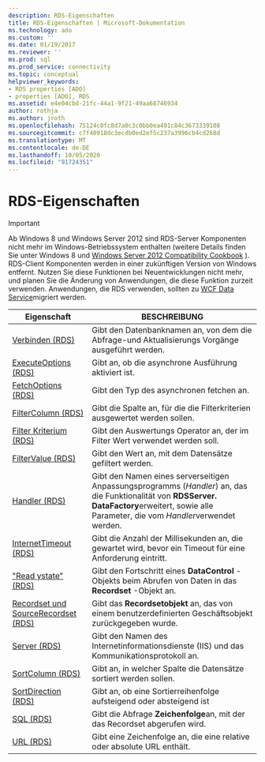 ```yaml
---
description: RDS-Eigenschaften
title: RDS-Eigenschaften | Microsoft-Dokumentation
ms.technology: ado
ms.custom: ''
ms.date: 01/19/2017
ms.reviewer: ''
ms.prod: sql
ms.prod_service: connectivity
ms.topic: conceptual
helpviewer_keywords:
- RDS properties [ADO]
- properties [ADO], RDS
ms.assetid: e4e04cbd-21fc-44a1-9f21-49aa68746934
author: rothja
ms.author: jroth
ms.openlocfilehash: 75124c0fc8d7a0c3c0bb0ea491c84c3673339108
ms.sourcegitcommit: c7f40918dc3ecdb0ed2ef5c237a3996cb4cd268d
ms.translationtype: MT
ms.contentlocale: de-DE
ms.lasthandoff: 10/05/2020
ms.locfileid: "91724351"
---
```

# <a name="rds-properties"></a>RDS-Eigenschaften
> [!IMPORTANT]
>  Ab Windows 8 und Windows Server 2012 sind RDS-Server Komponenten nicht mehr im Windows-Betriebssystem enthalten (weitere Details finden Sie unter Windows 8 und [Windows Server 2012 Compatibility Cookbook](https://www.microsoft.com/download/details.aspx?id=27416) ). RDS-Client Komponenten werden in einer zukünftigen Version von Windows entfernt. Nutzen Sie diese Funktionen bei Neuentwicklungen nicht mehr, und planen Sie die Änderung von Anwendungen, die diese Funktion zurzeit verwenden. Anwendungen, die RDS verwenden, sollten zu [WCF Data Service](/dotnet/framework/wcf/)migriert werden.  
  
|Eigenschaft|BESCHREIBUNG|  
|-|-|  
|[Verbinden (RDS)](./connect-property-rds.md)|Gibt den Datenbanknamen an, von dem die Abfrage-und Aktualisierungs Vorgänge ausgeführt werden.|  
|[ExecuteOptions (RDS)](./executeoptions-property-rds.md)|Gibt an, ob die asynchrone Ausführung aktiviert ist.|  
|[FetchOptions (RDS)](./fetchoptions-property-rds.md)|Gibt den Typ des asynchronen fetchen an.|  
|[FilterColumn (RDS)](./filtercolumn-property-rds.md)|Gibt die Spalte an, für die die Filterkriterien ausgewertet werden sollen.|  
|[Filter Kriterium (RDS)](./filtercriterion-property-rds.md)|Gibt den Auswertungs Operator an, der im Filter Wert verwendet werden soll.|  
|[FilterValue (RDS)](./filtervalue-property-rds.md)|Gibt den Wert an, mit dem Datensätze gefiltert werden.|  
|[Handler (RDS)](./handler-property-rds.md)|Gibt den Namen eines serverseitigen Anpassungsprogramms (*Handler*) an, das die Funktionalität von **RDSServer. DataFactory**erweitert, sowie alle Parameter, die vom *Handler*verwendet werden.|  
|[InternetTimeout (RDS)](./internettimeout-property-rds.md)|Gibt die Anzahl der Millisekunden an, die gewartet wird, bevor ein Timeout für eine Anforderung eintritt.|  
|["Read ystate" (RDS)](./readystate-property-rds.md)|Gibt den Fortschritt eines **DataControl** -Objekts beim Abrufen von Daten in das **Recordset** -Objekt an.|  
|[Recordset und SourceRecordset (RDS)](./recordset-sourcerecordset-properties-rds.md)|Gibt das **Recordsetobjekt** an, das von einem benutzerdefinierten Geschäftsobjekt zurückgegeben wurde.|  
|[Server (RDS)](./server-property-rds.md)|Gibt den Namen des Internetinformationsdienste (IIS) und das Kommunikationsprotokoll an.|  
|[SortColumn (RDS)](./sortcolumn-property-rds.md)|Gibt an, in welcher Spalte die Datensätze sortiert werden sollen.|  
|[SortDirection (RDS)](./sortdirection-property-rds.md)|Gibt an, ob eine Sortierreihenfolge aufsteigend oder absteigend ist|  
|[SQL (RDS)](./sql-property.md)|Gibt die Abfrage **Zeichenfolge**an, mit der das Recordset abgerufen wird.|  
|[URL (RDS)](./url-property-rds.md)|Gibt eine Zeichenfolge an, die eine relative oder absolute URL enthält.|